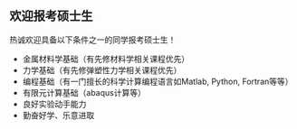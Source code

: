 ## 欢迎报考硕士生

热诚欢迎具备以下条件之一的同学报考硕士生！

- 金属材料学基础（有先修材料学相关课程优先）
- 力学基础（有先修弹塑性力学相关课程优先）
- 编程基础（有一门擅长的科学计算编程语言如Matlab, Python, Fortran等等）
- 有限元计算基础（abaqus计算等）
- 良好实验动手能力
- 勤奋好学、乐意进取
